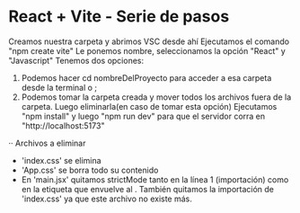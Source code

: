 # React + Vite - Serie de pasos

Creamos nuestra carpeta y abrimos VSC desde ahí
Ejecutamos el comando "npm create vite"
Le ponemos nombre, seleccionamos la opción "React" y "Javascript"
Tenemos dos opciones: 
1. Podemos hacer cd nombreDelProyecto para acceder a esa carpeta desde la terminal o ;
2. Podemos tomar la carpeta creada y mover todos los archivos fuera de la carpeta. Luego eliminarla(en caso de tomar esta opción)
Ejecutamos "npm install" y luego "npm run dev" para que el servidor corra en "http://localhost:5173"

·· Archivos a eliminar
- 'index.css' se elimina
- 'App.css' se borra todo su contenido
- En 'main.jsx' quitamos strictMode tanto en la línea 1 (importación) como en la etiqueta que envuelve al <app />. También quitamos la importación de 'index.css' ya que este archivo no existe más.